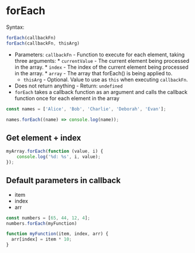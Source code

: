 
# forEach
Syntax: 
```javascript
forEach(callbackFn)
forEach(callbackFn, thisArg)
```

* Parameters: `callbackFn` - Function to execute for each element, taking three arguments:
      * `currentValue` - The current element being processed in the array.
      * `index` - The index of the current element being processed in the array.
      * `array` - The array that forEach() is being applied to.
  * `thisArg` - Optional. Value to use as `this` when executing `callbackFn`.
* Does not return anything - Return: `undefined` 
* `forEach` takes a callback function as an argument
  and calls the callback function once for each element in the array

```javascript
const names = ['Alice', 'Bob', 'Charlie', 'Deborah', 'Evan'];

names.forEach((name) => console.log(name));
```


## Get element + index
```javascript
myArray.forEach(function (value, i) {
    console.log('%d: %s', i, value);
});
```


## Default parameters in callback
* item
* index
* arr

```javascript
const numbers = [65, 44, 12, 4];
numbers.forEach(myFunction)

function myFunction(item, index, arr) {
  arr[index] = item * 10;
}
```

